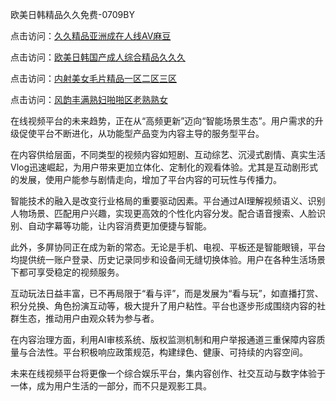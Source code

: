 欧美日韩精品久久免费-0709BY

点击访问：<a href="https://heiliaoxqkkct.pages.dev">久久精品亚洲成在人线AV麻豆</a>

点击访问：<a href="https://heiliaoga6s9v.pages.dev">欧美日韩国产成人综合精品久久久</a>

点击访问：<a href="https://heiliaowt0d7p.pages.dev">内射美女毛片精品一区二区三区</a>

点击访问：<a href="https://heiliaoow5kzm.pages.dev">风韵丰满熟妇啪啪区老熟熟女</a>

在线视频平台的未来趋势，正在从“高频更新”迈向“智能场景生态”。用户需求的升级促使平台不断进化，从功能型产品变为内容主导的服务型平台。

在内容供给层面，不同类型的视频内容如短剧、互动综艺、沉浸式剧情、真实生活Vlog迅速崛起，为用户带来更加立体化、定制化的观看体验。尤其是互动剧形式的发展，使用户能参与剧情走向，增加了平台内容的可玩性与传播力。

智能技术的融入是改变行业格局的重要驱动因素。平台通过AI理解视频语义、识别人物场景、匹配用户兴趣，实现更高效的个性化内容分发。配合语音搜索、人脸识别、自动字幕等功能，让内容消费更加便捷与智能。

此外，多屏协同正在成为新的常态。无论是手机、电视、平板还是智能眼镜，平台均提供统一账户登录、历史记录同步和设备间无缝切换体验。用户在各种生活场景下都可享受稳定的视频服务。

互动玩法日益丰富，已不再局限于“看与评”，而是发展为“看与玩”，如直播打赏、积分兑换、角色扮演互动等，极大提升了用户粘性。平台也逐步形成围绕内容的社群生态，推动用户由观众转为参与者。

在内容治理方面，利用AI审核系统、版权监测机制和用户举报通道三重保障内容质量与合法性。平台积极响应政策规范，构建绿色、健康、可持续的内容空间。

未来在线视频平台将更像一个综合娱乐平台，集内容创作、社交互动与数字体验于一体，成为用户生活的一部分，而不只是观影工具。

<span style="display:none;">[Canonical link]( https://github.com/dudu25013/946707 ）</span>
